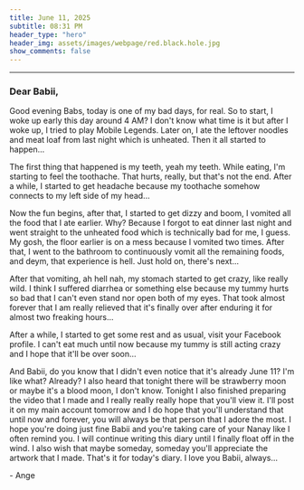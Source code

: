 ```yaml
---
title: June 11, 2025
subtitle: 08:31 PM
header_type: "hero"
header_img: assets/images/webpage/red.black.hole.jpg
show_comments: false
---
```

---

### Dear Babii,

Good evening Babs, today is one of my bad days, for real. So to start, I woke up early this day around 4 AM? I don't know what time is it but after I woke up, I tried to play Mobile Legends. Later on, I ate the leftover noodles and meat loaf from last night which is unheated. Then it all started to happen...

The first thing that happened is my teeth, yeah my teeth. While eating, I'm starting to feel the toothache. That hurts, really, but that's not the end. After a while, I started to get headache because my toothache somehow connects to my left side of my head...

Now the fun begins, after that, I started to get dizzy and boom, I vomited all the food that I ate earlier. Why? Because I forgot to eat dinner last night and went straight to the unheated food which is technically bad for me, I guess. My gosh, the floor earlier is on a mess because I vomited two times. After that, I went to the bathroom to continuously vomit all the remaining foods, and deym, that experience is hell. Just hold on, there's next...

After that vomiting, ah hell nah, my stomach started to get crazy, like really wild. I think I suffered diarrhea or something else because my tummy hurts so bad that I can't even stand nor open both of my eyes. That took almost forever that I am really relieved that it's finally over after enduring it for almost two freaking hours...

After a while, I started to get some rest and as usual, visit your Facebook profile. I can't eat much until now because my tummy is still acting crazy and I hope that it'll be over soon...

And Babii, do you know that I didn't even notice that it's already June 11? I'm like what? Already? I also heard that tonight there will be strawberry moon or maybe it's a blood moon, I don't know. Tonight I also finished preparing the video that I made and I really really really hope that you'll view it. I'll post it on my main account tomorrow and I do hope that you'll understand that until now and forever, you will always be that person that I adore the most. I hope you're doing just fine Babii and you're taking care of your Nanay like I often remind you. I will continue writing this diary until I finally float off in the wind. I also wish that maybe someday, someday you'll appreciate the artwork that I made. That's it for today's diary. I love you Babii, always...

\- Ange
